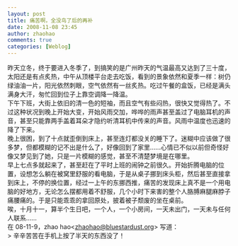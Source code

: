 ```yaml
---
layout: post
title: 痛苦啊，全没鸟了后的再补
date: 2008-11-08 23:45
author: zhaohao
comments: true
categories: [Weblog]
---
```

昨天立冬，终于要进入冬季了，到搞笑的是广州昨天的气温最高又达到了三十度，太阳还是有点炙热，中午从顶楼平台走去吃饭，看到的景象依然和夏季一样：树仍绿油油一片，阳光依然刺眼，空气依然有一丝炙热。吃过午餐的盒饭，已经是满头满身大汗，匆忙回到位子上靠空调降一降温。<br />
下午下班，大街上依旧的清一色的短袖，而且空气有些闷热，很快又觉得热了。不过这种状况到晚上开始大变，开始风雨交加，哗哗的雨声甚至盖过了电脑耳机的声音，甚至只能靠两手盖着耳朵才隐约听清耳机中传来的声音。风雨中温度也迅速的降了下来。<br />
晚上很困，到了十点就歪倒到床上，甚至连灯都没关的睡下了。迷糊中应该做了很多梦，但都模糊的记不出是什么了，好像回到了家里……心情已不似以前但奇怪好像又梦见到了她，只是一片模糊的感觉，甚至不清楚梦境是在哪里。<br />
早上七点多就起来了，甚至赶在了平时上班的闹钟之前很久。开始折腾电脑的位置，设想怎么躺在被窝里舒服的看电脑，于是从桌子挪到床头柜，然后甚至直接拿到床上，不停的换位置，经过一上午的东挪西推，痛苦的发现床上真不是一个用电脑的好地方，无论怎么摆都用着不舒服，几个小时下来害的整个人胳膊麻腿麻脖子痛腰痛的。于是只能乖乖的拿回原处，披着被子颓废的坐在桌前。<br />
唉，十月十一，算半个生日吧，一个人，一个小房间，一天未出门，一天未与任何人联系……<br />
在 08-11-9，zhao hao&lt;<a href="mailto:zhaohao@bluestardust.org">zhaohao@bluestardust.org</a>&gt; 写道：<br />
&gt; 辛辛苦苦在手机上按了半天的东西没了！
